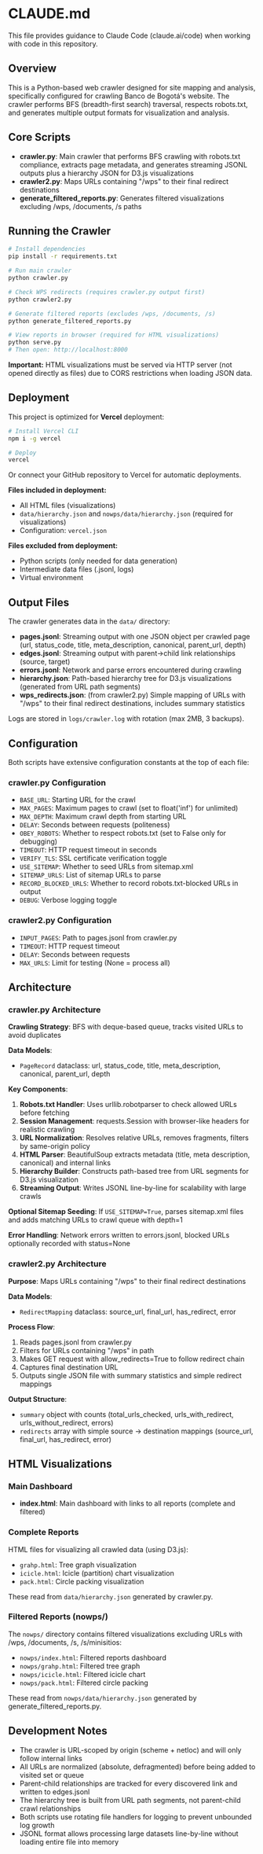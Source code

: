 # CLAUDE.md

This file provides guidance to Claude Code (claude.ai/code) when working with code in this repository.

## Overview

This is a Python-based web crawler designed for site mapping and analysis, specifically configured for crawling Banco de Bogotá's website. The crawler performs BFS (breadth-first search) traversal, respects robots.txt, and generates multiple output formats for visualization and analysis.

## Core Scripts

- **crawler.py**: Main crawler that performs BFS crawling with robots.txt compliance, extracts page metadata, and generates streaming JSONL outputs plus a hierarchy JSON for D3.js visualizations
- **crawler2.py**: Maps URLs containing "/wps" to their final redirect destinations
- **generate_filtered_reports.py**: Generates filtered visualizations excluding /wps, /documents, /s paths

## Running the Crawler

```bash
# Install dependencies
pip install -r requirements.txt

# Run main crawler
python crawler.py

# Check WPS redirects (requires crawler.py output first)
python crawler2.py

# Generate filtered reports (excludes /wps, /documents, /s)
python generate_filtered_reports.py

# View reports in browser (required for HTML visualizations)
python serve.py
# Then open: http://localhost:8000
```

**Important:** HTML visualizations must be served via HTTP server (not opened directly as files) due to CORS restrictions when loading JSON data.

## Deployment

This project is optimized for **Vercel** deployment:

```bash
# Install Vercel CLI
npm i -g vercel

# Deploy
vercel
```

Or connect your GitHub repository to Vercel for automatic deployments.

**Files included in deployment:**
- All HTML files (visualizations)
- `data/hierarchy.json` and `nowps/data/hierarchy.json` (required for visualizations)
- Configuration: `vercel.json`

**Files excluded from deployment:**
- Python scripts (only needed for data generation)
- Intermediate data files (.jsonl, logs)
- Virtual environment

## Output Files

The crawler generates data in the `data/` directory:

- **pages.jsonl**: Streaming output with one JSON object per crawled page (url, status_code, title, meta_description, canonical, parent_url, depth)
- **edges.jsonl**: Streaming output with parent→child link relationships (source, target)
- **errors.jsonl**: Network and parse errors encountered during crawling
- **hierarchy.json**: Path-based hierarchy tree for D3.js visualizations (generated from URL path segments)
- **wps_redirects.json**: (from crawler2.py) Simple mapping of URLs with "/wps" to their final redirect destinations, includes summary statistics

Logs are stored in `logs/crawler.log` with rotation (max 2MB, 3 backups).

## Configuration

Both scripts have extensive configuration constants at the top of each file:

### crawler.py Configuration
- `BASE_URL`: Starting URL for the crawl
- `MAX_PAGES`: Maximum pages to crawl (set to float('inf') for unlimited)
- `MAX_DEPTH`: Maximum crawl depth from starting URL
- `DELAY`: Seconds between requests (politeness)
- `OBEY_ROBOTS`: Whether to respect robots.txt (set to False only for debugging)
- `TIMEOUT`: HTTP request timeout in seconds
- `VERIFY_TLS`: SSL certificate verification toggle
- `USE_SITEMAP`: Whether to seed URLs from sitemap.xml
- `SITEMAP_URLS`: List of sitemap URLs to parse
- `RECORD_BLOCKED_URLS`: Whether to record robots.txt-blocked URLs in output
- `DEBUG`: Verbose logging toggle

### crawler2.py Configuration
- `INPUT_PAGES`: Path to pages.jsonl from crawler.py
- `TIMEOUT`: HTTP request timeout
- `DELAY`: Seconds between requests
- `MAX_URLS`: Limit for testing (None = process all)

## Architecture

### crawler.py Architecture

**Crawling Strategy**: BFS with deque-based queue, tracks visited URLs to avoid duplicates

**Data Models**:
- `PageRecord` dataclass: url, status_code, title, meta_description, canonical, parent_url, depth

**Key Components**:
1. **Robots.txt Handler**: Uses urllib.robotparser to check allowed URLs before fetching
2. **Session Management**: requests.Session with browser-like headers for realistic crawling
3. **URL Normalization**: Resolves relative URLs, removes fragments, filters by same-origin policy
4. **HTML Parser**: BeautifulSoup extracts metadata (title, meta description, canonical) and internal links
5. **Hierarchy Builder**: Constructs path-based tree from URL segments for D3.js visualization
6. **Streaming Output**: Writes JSONL line-by-line for scalability with large crawls

**Optional Sitemap Seeding**: If `USE_SITEMAP=True`, parses sitemap.xml files and adds matching URLs to crawl queue with depth=1

**Error Handling**: Network errors written to errors.jsonl, blocked URLs optionally recorded with status=None

### crawler2.py Architecture

**Purpose**: Maps URLs containing "/wps" to their final redirect destinations

**Data Models**:
- `RedirectMapping` dataclass: source_url, final_url, has_redirect, error

**Process Flow**:
1. Reads pages.jsonl from crawler.py
2. Filters for URLs containing "/wps" in path
3. Makes GET request with allow_redirects=True to follow redirect chain
4. Captures final destination URL
5. Outputs single JSON file with summary statistics and simple redirect mappings

**Output Structure**:
- `summary` object with counts (total_urls_checked, urls_with_redirect, urls_without_redirect, errors)
- `redirects` array with simple source → destination mappings (source_url, final_url, has_redirect, error)

## HTML Visualizations

### Main Dashboard
- **index.html**: Main dashboard with links to all reports (complete and filtered)

### Complete Reports
HTML files for visualizing all crawled data (using D3.js):
- `grahp.html`: Tree graph visualization
- `icicle.html`: Icicle (partition) chart visualization
- `pack.html`: Circle packing visualization

These read from `data/hierarchy.json` generated by crawler.py.

### Filtered Reports (nowps/)
The `nowps/` directory contains filtered visualizations excluding URLs with /wps, /documents, /s, /s/minisitios:
- `nowps/index.html`: Filtered reports dashboard
- `nowps/grahp.html`: Filtered tree graph
- `nowps/icicle.html`: Filtered icicle chart
- `nowps/pack.html`: Filtered circle packing

These read from `nowps/data/hierarchy.json` generated by generate_filtered_reports.py.

## Development Notes

- The crawler is URL-scoped by origin (scheme + netloc) and will only follow internal links
- All URLs are normalized (absolute, defragmented) before being added to visited set or queue
- Parent-child relationships are tracked for every discovered link and written to edges.jsonl
- The hierarchy tree is built from URL path segments, not parent-child crawl relationships
- Both scripts use rotating file handlers for logging to prevent unbounded log growth
- JSONL format allows processing large datasets line-by-line without loading entire file into memory

